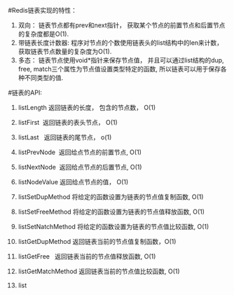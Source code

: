 #Redis链表实现的特性：
1. 双向： 链表节点都有prev和next指针， 获取某个节点的前置节点和后置节点的复杂度都是O(1).
2. 带链表长度计数器: 程序对节点的个数使用链表头的list结构中的len来计数， 获取链表节点数量的复杂度为O(1).
3. 多态： 链表节点使用void*指针来保存节点值， 并且可以通过list结构的dup, free, match三个属性为节点值设置类型特定的函数, 所以链表可以用于保存各种不同类型的值.

#链表的API:
1. listLength 返回链表的长度， 包含的节点数， O(1)  
2. listFirst  返回链表的表头节点， O(1)  
3. listLast   返回链表的尾节点， o(1)  
4. listPrevNode  返回给点节点的前置节点, O(1)  
5. listNextNode  返回给点节点的后置节点, O(1)  
6. listNodeValue 返回给点节点的值， O(1)  
7. listSetDupMethod 将给定的函数设置为链表的节点值复制函数, O(1)
8. listSetFreeMethod 将给定的函数设置为链表的节点值释放函数, O(1)
9. listSetNatchMethod 将给定的函数设置为链表的节点值比较函数, O(1)
10. listGetDupMethod 返回链表当前的节点值复制函数，O(1)  
11. listGetFree   返回链表当前的节点值释放函数, O(1)  
12. listGetMatchMethod 返回链表当前的节点值比较函数, O(1)  
  
13. list
